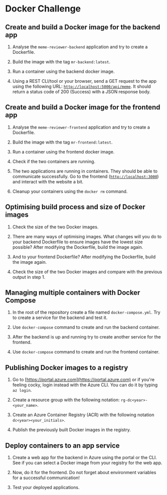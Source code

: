 # Docker Challenge

## Create and build a Docker image for the backend app

1. Analyse the `meme-reviewer-backend` application and try to create a Dockerfile.

2. Build the image with the tag `mr-backend:latest`.

3. Run a container using the backend docker image.

3. Using a REST CLI/tool or your browser, send a GET request to the app using the following URL: [`http://localhost:5000/api/meme`](http://localhost:5000/api/meme). It should return a status code of 200 (Success) with a JSON response body.

## Create and build a Docker image for the frontend app

1. Analyse the `meme-reviewer-frontend` application and try to create a Dockerfile.

2. Build the image with the tag `mr-frontend:latest`.

3. Run a container using the frontend docker image.

4. Check if the two containers are running.

5. The two applications are running in containers. They should be able to communicate successfully. Go to the frontend ([`http://localhost:3000`](http://localhost:3000)) and interact with the website a bit.

6. Cleanup your containers using the `docker rm` command.

## Optimising build process and size of Docker images

1. Check the size of the two Docker images.

2. There are many ways of optimising images. What changes will you do to your backend Dockerfile to ensure images have the lowest size possible? After modifying the Dockerfile, build the image again.

3. And to your frontend Dockerfile? After modifying the Dockerfile, build the image again.

4. Check the size of the two Docker images and compare with the previous output in step 1.

## Managing multiple containers with Docker Compose 

1. In the root of the repository create a file named `docker-compose.yml`. Try to create a service for the backend and test it.

2. Use `docker-compose` command to create and run the backend container.

3.  After the backend is up and running try to create another service for the frontend.

4. Use `docker-compose` command to create and run the frontend container.

## Publishing Docker images to a registry

1. Go to [https://portal.azure.com](https://portal.azure.com) or if you're feeling cocky, login instead with the Azure CLI. You can do it by typing `az login`.

2. Create a resource group with the following notation: `rg-dc<year>-<your_name>`.

3. Create an Azure Container Registry (ACR) with the following notation `dc<year><your_initials>`.

4. Publish the previously built Docker images in the registry.

## Deploy containers to an app service

1. Create a web app for the backend in Azure using the portal or the CLI. See if you can select a Docker image from your registry for the web app.

2. Now, do it for the frontend. Do not forget about environment variables for a successful communication!

3. Test your deployed applications.

